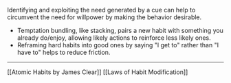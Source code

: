 Identifying and exploiting the need generated by a cue can help to circumvent the need for willpower by making the behavior desirable.
- Temptation bundling, like stacking, pairs a new habit with something you already do/enjoy, allowing likely actions to reinforce less likely ones.
- Reframing hard habits into good ones by saying "I get to" rather than "I have to" helps to reduce friction.

---
[[Atomic Habits by James Clear]]
[[Laws of Habit Modification]]